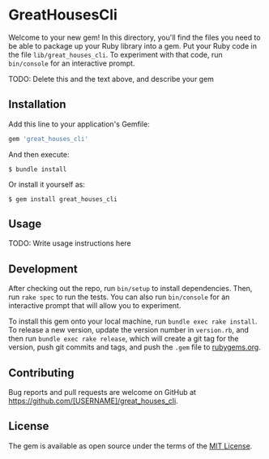 # GreatHousesCli

Welcome to your new gem! In this directory, you'll find the files you need to be able to package up your Ruby library into a gem. Put your Ruby code in the file `lib/great_houses_cli`. To experiment with that code, run `bin/console` for an interactive prompt.

TODO: Delete this and the text above, and describe your gem

## Installation

Add this line to your application's Gemfile:

```ruby
gem 'great_houses_cli'
```

And then execute:

    $ bundle install

Or install it yourself as:

    $ gem install great_houses_cli

## Usage

TODO: Write usage instructions here

## Development

After checking out the repo, run `bin/setup` to install dependencies. Then, run `rake spec` to run the tests. You can also run `bin/console` for an interactive prompt that will allow you to experiment.

To install this gem onto your local machine, run `bundle exec rake install`. To release a new version, update the version number in `version.rb`, and then run `bundle exec rake release`, which will create a git tag for the version, push git commits and tags, and push the `.gem` file to [rubygems.org](https://rubygems.org).

## Contributing

Bug reports and pull requests are welcome on GitHub at https://github.com/[USERNAME]/great_houses_cli.


## License

The gem is available as open source under the terms of the [MIT License](https://opensource.org/licenses/MIT).
